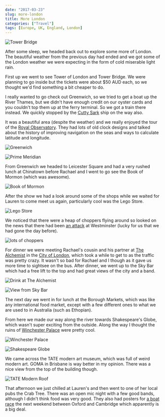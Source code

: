 ```yaml
---
date: "2017-03-23"
slug: more-london
title: More London
categories: ["Travel"]
tags: [Europe, UK, England, London]
---
```


![](towerbridge.jpg "Tower Bridge")

After some sleep, we headed back out to explore some more of London.
The beautiful weather from the previous day had ended and we got some of the London weather we were expecting in the form of cold miserable light rain.

First up we went to see Tower of London and Tower Bridge. We were planning to go inside but the tickets were about $50 AUD each, so we thought we'd find something a bit cheaper to do.

I really wanted to go check out Greenwich, so we tried to get a boat up the River Thames, but we didn't have enough credit on our oyster cards and you couldn't top them up at the ferry terminal. So we got a train there instead. We quickly stopped by the [Cutty Sark](https://en.wikipedia.org/wiki/Cutty_Sark) ship on the way also.

It was a beautiful area (despite the weather) and we really enjoyed the tour of the [Royal Observatory](https://en.wikipedia.org/wiki/Royal_Observatory,_Greenwich). They had lots of old clock designs and talked about the history of improving navigation on the seas and ways to calculate latitude and longitude.

![](greenwich.jpg "Greenwich")

![](prime-meridian.jpg "Prime Meridian")

From Greenwich we headed to Leicester Square and had a very rushed lunch at Chinatown before Rachael and I went to go see the Book of Mormon (which was awesome).

![](mormon.jpg "Book of Mormon")

After the show we had a look around some of the shops while we waited for Lauren to come meet us again, particularly cool was the Lego Store.

![](lego.jpg "Lego Store")

We noticed that there were a heap of choppers flying around so looked on the news that there had been [an attack](https://en.wikipedia.org/wiki/2017_Westminster_attack) at Westminster (lucky for us that we had gone the day before).

![](choppers.jpg "lots of choppers")

For dinner we were meeting Rachael's cousin and his partner at [The Alchemist](http://thealchemist.uk.com/) in the [City of London](http://www.cgpgrey.com/blog/the-secret-city-of-london.html), which took a while to get to as the traffic was pretty crazy. It wasn't so bad for Rachael and I though as it gave us more time to sightsee on the bus. After dinner, we went up to the Sky Bar which had a free lift to the top and had great views of the city and a band.

![](alchemist.jpg "Drink at The Alchemist")

![](skybar.jpg "View from Sky Bar")

The next day we went in for lunch at the Borough Markets, which was like any international food market, except with a few different ones to what we are used to in Australia (such as Ethopian).

From here we made our way along the river towards Shakespeare's Globe, which wasn't super exciting from the outside. Along the way I thought the ruins of [Winchester Palace](http://www.english-heritage.org.uk/visit/places/winchester-palace) were pretty cool.

![](winchester-palace.jpg "Winchester Palace")

![](globe.jpg "Shakespeare Globe")

We came across the TATE modern art museum, which was full of weird modern art. GOMA in Brisbane is
way better in my opinion. There was a nice view from the top of the building though.

![](tate-modern-roof.jpg "TATE Modern Roof")

That afternoon we just chilled at Lauren's and then went to one of her local pubs the Crab Tree. There was an open mic night with a few good bands, although I didn't think food was very good. They also had posters for [a boat race](https://en.wikipedia.org/wiki/The_Boat_Race) the next weekend between Oxford and Cambridge which apparently is a big deal.
